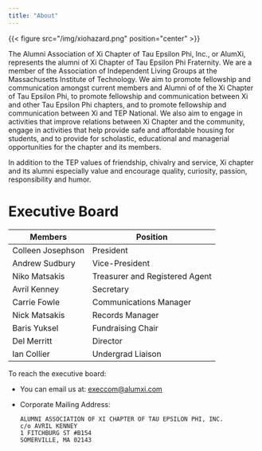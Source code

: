```yaml
---
title: "About"
---
```


{{< figure src="/img/xiohazard.png" position="center" >}}

The Alumni Association of Xi Chapter of Tau Epsilon Phi, Inc., or
AlumXi, represents the alumni of Xi Chapter of Tau Epsilon Phi
Fraternity. We are a member of the Association of Independent Living
Groups at the Massachusetts Institute of Technology. We aim to promote
fellowship and communication amongst current members and Alumni of of
the Xi Chapter of Tau Epsilon Phi, to promote fellowship and
communication between Xi and other Tau Epsilon Phi chapters, and to
promote fellowship and communication between Xi and TEP National. We
also aim to engage in activities that improve relations between Xi
Chapter and the community, engage in activities that help provide safe
and affordable housing for students, and to provide for scholastic,
educational and managerial opportunities for the chapter and its
members.

In addition to the TEP values of friendship, chivalry and service, Xi chapter and its alumni especially value and encourage quality, curiosity, passion, responsibility and humor.

# Executive Board

| Members           | Position                       |
| ----------------- | ------------------------------ |
| Colleen Josephson | President                      |
| Andrew Sudbury    | Vice-President                 |
| Niko Matsakis     | Treasurer and Registered Agent |
| Avril Kenney      | Secretary                      |
| Carrie Fowle      | Communications Manager         |
| Nick Matsakis     | Records Manager                |
| Baris Yuksel      | Fundraising Chair              |
| Del Merritt       | Director                       |
| Ian Collier       | Undergrad Liaison              |

To reach the executive board:

- You can email us at: execcom@alumxi.com

- Corporate Mailing Address:

  ```
  ALUMNI ASSOCIATION OF XI CHAPTER OF TAU EPSILON PHI, INC.
  c/o AVRIL KENNEY
  1 FITCHBURG ST #B154
  SOMERVILLE, MA 02143
  ```
